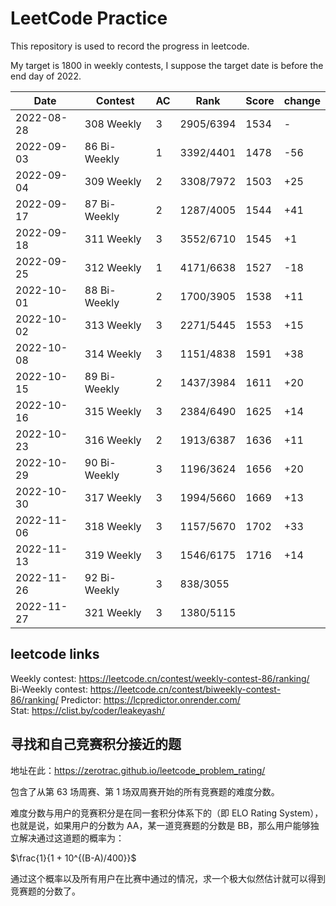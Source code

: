 # LeetCode Practice

This repository is used to record the progress in leetcode.

My target is 1800 in weekly contests, I suppose the target date is before the end day of 2022.

|    Date    | Contest | AC | Rank | Score | change |
| ---------- | ------- | -- | ---- | ----- | ------ |
| 2022-08-28 | 308 Weekly | 3 | 2905/6394 | 1534| - |
| 2022-09-03 | 86 Bi-Weekly | 1 | 3392/4401 | 1478| -56|
| 2022-09-04 | 309 Weekly | 2 | 3308/7972 | 1503| +25|
| 2022-09-17 | 87 Bi-Weekly | 2 | 1287/4005 | 1544| +41|
| 2022-09-18 | 311 Weekly | 3 | 3552/6710 | 1545| +1|
| 2022-09-25 | 312 Weekly | 1 | 4171/6638 | 1527| -18|
| 2022-10-01 | 88 Bi-Weekly | 2 | 1700/3905 | 1538| +11|
| 2022-10-02 | 313 Weekly | 3 | 2271/5445 | 1553| +15|
| 2022-10-08 | 314 Weekly | 3 | 1151/4838 | 1591 | +38 |
| 2022-10-15 | 89 Bi-Weekly | 2 | 1437/3984 | 1611 | +20 |
| 2022-10-16 | 315 Weekly | 3 | 2384/6490 | 1625 | +14 |
| 2022-10-23 | 316 Weekly | 2 | 1913/6387 | 1636 | +11 |
| 2022-10-29 | 90 Bi-Weekly | 3 | 1196/3624 | 1656 | +20 |
| 2022-10-30 | 317 Weekly | 3 | 1994/5660 | 1669 | +13 |
| 2022-11-06 | 318 Weekly | 3 | 1157/5670 | 1702 | +33 |
| 2022-11-13 | 319 Weekly | 3 | 1546/6175 | 1716 | +14 |
| 2022-11-26 | 92 Bi-Weekly | 3 | 838/3055 |  | |
| 2022-11-27 | 321 Weekly | 3 | 1380/5115 |  | |

## leetcode links

Weekly contest: <https://leetcode.cn/contest/weekly-contest-86/ranking/>  
Bi-Weekly contest: <https://leetcode.cn/contest/biweekly-contest-86/ranking/>
Predictor: https://lcpredictor.onrender.com/  
Stat: https://clist.by/coder/leakeyash/ 

## 寻找和自己竞赛积分接近的题

地址在此：<https://zerotrac.github.io/leetcode_problem_rating/>

包含了从第 63 场周赛、第 1 场双周赛开始的所有竞赛题的难度分数。

难度分数与用户的竞赛积分是在同一套积分体系下的（即 ELO Rating System），也就是说，如果用户的分数为 AA，某一道竞赛题的分数是 BB，那么用户能够独立解决通过这道题的概率为：

$\frac{1}{1 + 10^{(B-A)/400}}$

​
通过这个概率以及所有用户在比赛中通过的情况，求一个极大似然估计就可以得到竞赛题的分数了。
